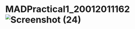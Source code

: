 # MADPractical1_20012011162![Screenshot (24)](https://user-images.githubusercontent.com/92240128/183330817-8fdb0387-6139-45b3-a7e3-3e63595ac42b.png)
